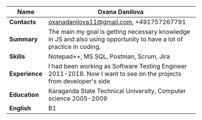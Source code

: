 **Name**|**Oxana Danilova**
--------|--------------------
**Contacts**|oxanadanilova11@gmail.com, +491757267791
**Summary**| The main my goal is getting necessary knowledge in JS and also  using opportunity to have a lot of practice in coding.
**Skills**| Notepad++, MS SQL, Postman, Scrum, Jira
**Experience**| I had been working as Software Testing Engineer  2011-2018. Now I want to see on the projects from developer's side
**Education**| Karaganda State Technical University, Computer science 2005-2009
**English**| B1

